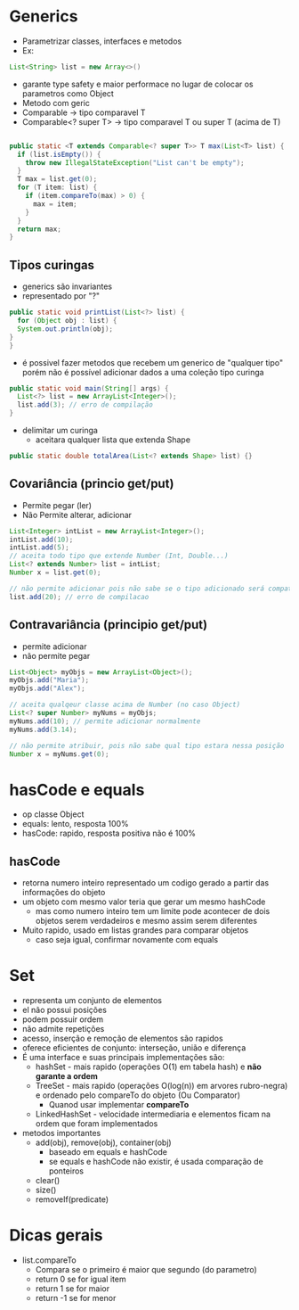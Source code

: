 # Generics
- Parametrizar classes, interfaces e metodos
- Ex:
```java
List<String> list = new Array<>()
```
- garante type safety e maior performace no lugar de colocar os parametros como Object
- Metodo com geric
- Comparable<T> -> tipo comparavel T
- Comparable<? super T> -> tipo comparavel T ou super T (acima de T)
```java

public static <T extends Comparable<? super T>> T max(List<T> list) {
  if (list.isEmpty()) {
    throw new IllegalStateException("List can't be empty");
  }
  T max = list.get(0);
  for (T item: list) {
    if (item.compareTo(max) > 0) {
      max = item;
    }
  }
  return max;
}  
```

## Tipos curingas
- generics são invariantes
- representado por "?"
```java
public static void printList(List<?> list) {
  for (Object obj : list) {
  System.out.println(obj);
}
}
```
- é possivel fazer metodos que recebem um generico de "qualquer tipo" porém não é possível adicionar dados a uma coleção tipo curinga
```java
public static void main(String[] args) {
  List<?> list = new ArrayList<Integer>();
  list.add(3); // erro de compilação
}
```

- delimitar um curinga
  - aceitara qualquer lista que extenda Shape
```java
public static double totalArea(List<? extends Shape> list) {}
```

## Covariância (princio get/put)
- Permite pegar (ler)
- Não Permite alterar, adicionar
```java
List<Integer> intList = new ArrayList<Integer>();
intList.add(10);
intList.add(5);
// aceita todo tipo que extende Number (Int, Double...)
List<? extends Number> list = intList;
Number x = list.get(0);

// não permite adicionar pois não sabe se o tipo adicionado será compativel
list.add(20); // erro de compilacao
```

## Contravariância (principio get/put)
- permite adicionar
- não permite pegar
```java
List<Object> myObjs = new ArrayList<Object>();
myObjs.add("Maria");
myObjs.add("Alex");

// aceita qualqeur classe acima de Number (no caso Object)
List<? super Number> myNums = myObjs;
myNums.add(10); // permite adicionar normalmente
myNums.add(3.14);

// não permite atribuir, pois não sabe qual tipo estara nessa posição
Number x = myNums.get(0); 
```

# hasCode e equals
- op classe Object
- equals: lento, resposta 100%
- hasCode: rapido, resposta positiva não é 100%

## hasCode
- retorna numero inteiro representado um codigo gerado a partir das informações do objeto
- um objeto com mesmo valor teria que gerar um mesmo hashCode
  - mas como numero inteiro tem um limite pode acontecer de dois objetos serem verdadeiros e mesmo assim serem diferentes
- Muito rapido, usado em listas grandes para comparar objetos
  - caso seja igual, confirmar novamente com equals

# Set<T>
- representa um conjunto de elementos
- el não possui posições
- podem possuir ordem
- não admite repetições
- acesso, inserção e remoção de elementos são rapidos
- oferece eficientes de conjunto: interseção, união e diferença
- É uma interface e suas principais implementações são:
  - hashSet - mais rapido (operações O(1) em tabela hash) e **não garante a ordem**
  - TreeSet - mais rapido (operações O(log(n)) em arvores rubro-negra) e ordenado pelo compareTo do objeto (Ou Comparator)
    - Quanod usar implementar **compareTo**
  - LinkedHashSet - velocidade intermediaria e elementos ficam na ordem que foram implementados
- metodos importantes
  - add(obj), remove(obj), container(obj)
    - baseado em equals e hashCode
    - se equals e hashCode não existir, é usada comparação de ponteiros
  - clear()
  - size()
  - removeIf(predicate)
# Dicas gerais
- list.compareTo
  - Compara se o primeiro é maior que segundo (do parametro)
  - return 0 se for igual item
  - return 1 se for maior
  - return -1 se for menor


